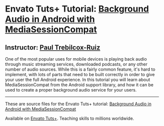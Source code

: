 # Envato Tuts+ Tutorial: [Background Audio in Android with MediaSessionCompat][published url]
## Instructor: [Paul Trebilcox-Ruiz][instructor url]


One of the most popular uses for mobile devices is playing back audio through music streaming services, downloaded podcasts, or any other number of audio sources. While this is a fairly common feature, it's hard to implement, with lots of parts that need to be built correctly in order to give your user the full Android experience. In this tutorial you will learn about MediaSessionCompat from the Android support library, and how it can be used to create a proper background audio service for your users.

------

These are source files for the Envato Tuts+ tutorial: [Background Audio in Android with MediaSessionCompat][published url]

Available on [Envato Tuts+](https://tutsplus.com). Teaching skills to millions worldwide.

[published url]: http://code.tutsplus.com/tutorials/background-audio-in-android-with-mediasessioncompat--cms-27030
[instructor url]: https://tutsplus.com/authors/paul-trebilcox-ruiz
